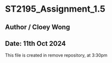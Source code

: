 # ST2195_Assignment_1.5

## Author / Cloey Wong
## Date: 11th Oct 2024

This file is created in remove repository, at 3:30pm

